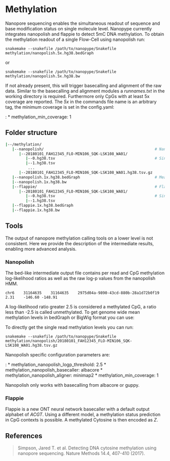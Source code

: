 # Methylation

Nanopore sequencing enables the simultaneous readout of sequence and base modification status on single molecule level. Nanopype currently integrates nanopolish and flappie to detect 5mC DNA methylation. To obtain the methylation readout of a single Flow-Cell using nanopolish run:  

    snakemake --snakefile /path/to/nanopype/Snakefile methylation/nanopolish.5x.hg38.bedGraph

or

    snakemake --snakefile /path/to/nanopype/Snakefile methylation/nanopolish.5x.hg38.bw

If not already present, this will trigger basecalling and alignment of the raw data. Similar to the basecalling and alignment modules a *runnames.txt* in the working directory is required. Furthermore only CpGs with at least 5x coverage are reported. The *5x* in the commands file name is an arbitrary tag, the minimum coverage is set in the config.yaml:

:   * methylation_min_coverage: 1

## Folder structure

```sh
|--/methylation/
   |--nanopolish/                                                 # Nanopolish
      |--20180101_FAH12345_FLO-MIN106_SQK-LSK108_WA01/
         |--0.hg38.tsv                                            # Single read batches
         |--1.hg38.tsv
          ...
      |--20180101_FAH12345_FLO-MIN106_SQK-LSK108_WA01.hg38.tsv.gz
   |--nanopolish.1x.hg38.bedGraph                                 # Mean methylation level
   |--nanopolish.1x.hg38.bw
   |--flappie/                                                    # Flappie
      |--20180101_FAH12345_FLO-MIN106_SQK-LSK108_WA01/
         |--0.hg38.tsv                                            # Single read batches
         |--1.hg38.tsv
   |--flappie.1x.hg38.bedGraph
   |--flappie.1x.hg38.bw
```

## Tools

The output of nanopore methylation calling tools on a lower level is not consistent. Here we provide the description of the intermediate results, enabling more advanced analysis.

### Nanopolish

The bed-like intermediate output file contains per read and CpG methylation log-likelihood ratios as well as the raw log-p values from the nanopolish HMM.

    chr6	31164635	31164635	2975d04a-9890-43cd-880b-28a1d72b0f19	2.31	-146.60	-148.91

A log-likelihood ratio greater 2.5 is considered a methylated CpG, a ratio less than -2.5 is called unmethylated. To get genome wide mean methylation levels in bedGraph or BigWig format you can use:

To directly get the single read methylation levels you can run:

    snakemake --snakefile /path/to/nanopype/Snakefile methylation/nanopolish/20180101_FAH12345_FLO-MIN106_SQK-LSK108_WA01.hg38.tsv.gz

Nanopolish specific configuration parameters are:

:   * methylation_nanopolish_logp_threshold: 2.5
    * methylation_nanopolish_basecaller: albacore
    * methylation_nanopolish_aligner: minimap2
    * methylation_min_coverage: 1
    
Nanopolish only works with basecalling from albacore or guppy.

### Flappie

Flappie is a new ONT neural network basecaller with a default output alphabet of *ACGT*. Using a different model, a methylation status prediction in CpG contexts is possible. A methylated Cytosine is then encoded as *Z*.



## References

> Simpson, Jared T. et al. Detecting DNA cytosine methylation using nanopore sequencing. Nature Methods 14.4, 407-410 (2017).